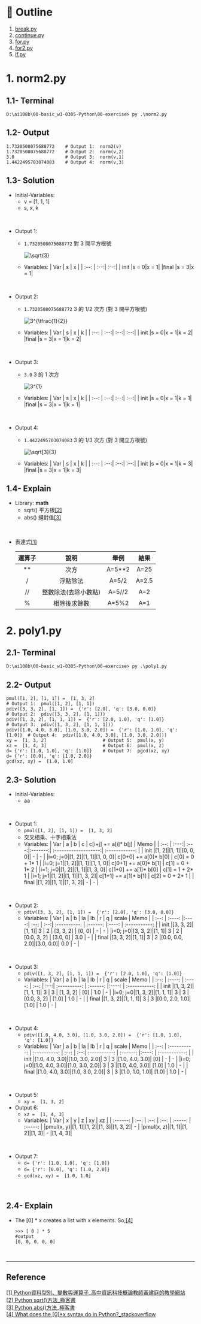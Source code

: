 # :eyes: Outline
1. [break.py](break.py)
2. [continue.py](continue.py)
3. [for.py](for.py)
4. [for2.py](for2.py)
5. [if.py](if.py)

# 1. norm2.py
## 1.1- Terminal
```
D:\ai108b\00-basic_w1-0305-Python\00-exercise> py .\norm2.py
```

## 1.2- Output
```
1.7320508075688772    # Output 1:  norm2(v)
1.7320508075688772    # Output 2:  norm(v,2)
3.0                   # Output 3:  norm(v,1)
1.4422495703074083    # Output 4:  norm(v,3)
```

## 1.3- Solution
* Initial-Variables:
  * v = [1, 1, 1]
  * s, x, k
<br>

* Output 1:
  * ``1.7320508075688772``
    對 3 開平方根號
    <br>

    ![$$\sqrt{3}$$](https://latex.codecogs.com/gif.latex?\sqrt{3})
    <!-- $$\sqrt{3}$$ -->
  * Variables:
    | Var  |  s  |  x  |
    | :--: | :--:| :--:|
    | init |s = 0|x = 1|
    |final |s = 3|x = 1|
<br>

* Output 2:
  * ``1.7320508075688772``
    3 的 1/2 次方 (對 3 開平方根號) 
    <br>

    ![$$3^{\tfrac{1}{2}}$$](https://latex.codecogs.com/gif.latex?3^{\tfrac{1}{2}})
   <!-- $$3^{\tfrac{1}{2}}$$ -->
  
  * Variables:
    | Var  |  s  |  x  |  k  |
    | :--: | :--:| :--:| :--:|
    | init |s = 0|x = 1|k = 2|
    |final |s = 3|x = 1|k = 2|
<br>

* Output 3:
  * ``3.0``
    3 的 1 次方 
    <br>

    ![$$3^{1}$$](https://latex.codecogs.com/gif.latex?3^{1})
    <!-- $$3^{1}$$ -->
  * Variables:
    | Var  |  s  |  x  |  k  |
    | :--: | :--:| :--:| :--:|
    | init |s = 0|x = 1|k = 1|
    |final |s = 3|x = 1|k = 1|
<br>

* Output 4:
  * ``1.4422495703074083``
    3 的 1/3 次方 (對 3 開立方根號) 
    <br>
    
    ![$$\sqrt[3]{3}$$](https://latex.codecogs.com/gif.latex?\sqrt[3]{3})
    <!-- $$\sqrt[3]{3}$$ -->
  * Variables:
    | Var  |  s  |  x  |  k  |
    | :--: | :--:| :--:| :--:|
    | init |s = 0|x = 1|k = 3|
    |final |s = 3|x = 1|k = 3|

## 1.4- Explain
* Library: **math**
  * sqrt() 平方根[[2]](-)
  * abs() 絕對值[[3]](-)
<br>

* 表達式[[1]](-)

  | 運算子 | 說明 | 舉例 | 結果 |
  | :--:  | :--: | :--: | :--: |
  |   **  |  次方| A=5**2| A=25|
  |   /   |浮點除法|A=5/2| A=2.5|
  |  //  |整數除法(去除小數點)| A=5//2| A=2|
  |   %  |相除後求餘數|A=5%2| A=1|
  

# 2. poly1.py
## 2.1- Terminal
```
D:\ai108b\00-basic_w1-0305-Python\00-exercise> py .\poly1.py
```

## 2.2- Output
```
pmul([1, 2], [1, 1]) =  [1, 3, 2]                                        # Output 1:  pmul([1, 2], [1, 1])
pdiv([3, 3, 2], [1, 1]) =  {'r': [2.0], 'q': [3.0, 0.0]}                 # Output 2:  pdiv([3, 3, 2], [1, 1]))
pdiv([1, 3, 2], [1, 1, 1]) =  {'r': [2.0, 1.0], 'q': [1.0]}              # Output 3:  pdiv([1, 3, 2], [1, 1, 1]))
pdiv([1.0, 4.0, 3.0], [1.0, 3.0, 2.0]) =  {'r': [1.0, 1.0], 'q': [1.0]}  # Output 4:  pdiv([1.0, 4.0, 3.0], [1.0, 3.0, 2.0]))
xy =  [1, 3, 2]                     # Output 5:  pmul(x, y)
xz =  [1, 4, 3]                     # Output 6:  pmul(x, z)
d= {'r': [1.0, 1.0], 'q': [1.0]}    # Output 7:  pgcd(xz, xy)
d= {'r': [0.0], 'q': [1.0, 2.0]}    
gcd(xz, xy) =  [1.0, 1.0]           
```

## 2.3- Solution
* Initial-Variables:
  * aa
<br>

* Output 1:
  * ``pmul([1, 2], [1, 1]) =  [1, 3, 2]``
  * 交叉相乘、十字相乘法
  * Variables:
    | Var    |  a   |  b   |   c     | c[i+j] += a[i]* b[j] |       Memo      |
    | :--:   | :---:| :---:|:-------:| :-------------------:| :------------:  |
    | init   |[1, 2]|[1, 1]|[0, 0, 0]|            -         |        -        |
    |i=0; j=0|[1, 2]|[1, 1]|[1, 0, 0]| c[0+0] += a[0]* b[0] | c[0] = 0 + 1* 1 |
    |i=0; j=1|[1, 2]|[1, 1]|[1, 1, 0]| c[0+1] += a[0]* b[1] | c[1] = 0 + 1* 2 |
    |i=1; j=0|[1, 2]|[1, 1]|[1, 3, 0]| c[1+0] += a[1]* b[0] | c[1] = 1 + 2* 1 |
    |i=1; j=1|[1, 2]|[1, 1]|[1, 3, 2]| c[1+1] += a[1]* b[1] | c[2] = 0 + 2* 1 |
    | final  |[1, 2]|[1, 1]|[1, 3, 2]|            -         |        -        |
<br>

* Output 2:
  * ``pdiv([3, 3, 2], [1, 1]) =  {'r': [2.0], 'q': [3.0, 0.0]}``
  * Variables:
    | Var    |   a     |  b   |  la  |  lb |       r       |    q     | scale |      Memo      |
    | :--:   |  :----: |:----:| :--: | :--:|  :----------: | :------: |:----: | :-----------:  |
    | init   |[3, 3, 2]|[1, 1]|  3   |  2  |   [3, 3, 2]   |  [0, 0]  |   -   |       -        |
    |i=0; j=0|[3, 3, 2]|[1, 1]|  3   |  2  |  [0.0, 3, 2]  | [3.0, 0] |  3.0  |       -        |
    | final  |[3, 3, 2]|[1, 1]|  3   |  2  |[0.0, 0.0, 2.0]|[3.0, 0.0]|  0.0  |       -        |
<br>

* Output 3:
  * ``pdiv([1, 3, 2], [1, 1, 1]) =  {'r': [2.0, 1.0], 'q': [1.0]}``
  * Variables:
    | Var    |   a     |    b    |  la  |  lb |       r       |    q     | scale |      Memo      |
    | :--:   |  :----: |  :----: | :--: | :--:|  :----------: | :------: |:----: | :-----------:  |
    | init   |[1, 3, 2]|[1, 1, 1]|  3   |  3  |   [1, 3, 2]   |    [0]   |  1.0  |       -        |
    |i=0; j=0|[1, 3, 2]|[1, 1, 1]|  3   |  3  |  [0.0, 3, 2]  |   [1.0]  |  1.0  |       -        |
    | final  |[1, 3, 2]|[1, 1, 1]|  3   |  3  |[0.0, 2.0, 1.0]|   [1.0]  |  1.0  |       -        |
<br>

* Output 4:
  * ``pdiv([1.0, 4.0, 3.0], [1.0, 3.0, 2.0]) =  {'r': [1.0, 1.0], 'q': [1.0]}``
  * Variables:
    | Var    |       a       |       b       |  la  |  lb |       r       |    q     | scale |      Memo      |
    | :--:   |  :----------: |  :----------: | :--: | :--:|  :----------: | :------: |:----: | :-----------:  |
    | init   |[1.0, 4.0, 3.0]|[1.0, 3.0, 2.0]|  3   |  3  |[1.0, 4.0, 3.0]|    [0]   |   -   |       -        |
    |i=0; j=0|[1.0, 4.0, 3.0]|[1.0, 3.0, 2.0]|  3   |  3  |[1.0, 4.0, 3.0]|   [1.0]  |  1.0  |       -        |
    | final  |[1.0, 4.0, 3.0]|[1.0, 3.0, 2.0]|  3   |  3  |[1.0, 1.0, 1.0]|   [1.0]  |  1.0  |       -        |
<br>

* Output 5:
  * ``xy =  [1, 3, 2]``
* Output 6:
  * ``xz =  [1, 4, 3]``
  * Variables:
    |    Var   |   x  |   y  |   z  |   xy    |   xz    |
    | :------: | :--: | :--: | :--: | :-----: | :-----: |
    |pmul(x, y)|[1, 1]|[1, 2]|[1, 3]|[1, 3, 2]|     -   |
    |pmul(x, z)|[1, 1]|[1, 2]|[1, 3]|     -   |[1, 4, 3]|
<br>

* Output 7:
  * ``d= {'r': [1.0, 1.0], 'q': [1.0]}``
  * ``d= {'r': [0.0], 'q': [1.0, 2.0]}``
  * ``gcd(xz, xy) =  [1.0, 1.0]``
<br>

## 2.4- Explain
* The [0] * x creates a list with x elements. So,[[4]](-)
    ```
    >>> [ 0 ] * 5
    #output
    [0, 0, 0, 0, 0]
    ```
<br>

-----
## Reference
[[1] Python資料型別、變數與運算子_高中資訊科技概論教師黃建庭的教學網站](https://sites.google.com/site/zsgititit/home/python-cheng-shi-she-ji/python-bian-shu-yu-yun-suan-zi)<br>
[[2] Python sqrt()方法_極客書](http://tw.gitbook.net/python/number_sqrt.html)<br>
[[3] Python abs()方法_極客書](http://tw.gitbook.net/python/number_abs.html)<br>
[[4] What does the [0]*x syntax do in Python?_stackoverflow](https://stackoverflow.com/questions/6007881/what-does-the-0x-syntax-do-in-python)<br>

